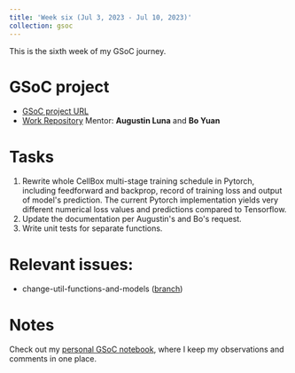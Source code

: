 ```yaml
---
title: 'Week six (Jul 3, 2023 - Jul 10, 2023)'
collection: gsoc
---
```


This is the sixth week of my GSoC journey.

GSoC project
=================
*  [GSoC project URL](https://summerofcode.withgoogle.com/programs/2023/projects/HKW6ydaI)
*  [Work Repository](https://github.com/users/cannin/projects/5)
Mentor: **Augustin Luna** and **Bo Yuan**

Tasks
=================
1. Rewrite whole CellBox multi-stage training schedule in Pytorch, including feedforward and backprop, record of training loss and output of model's prediction. The current Pytorch implementation yields very different numerical loss values and predictions compared to Tensorflow.
2. Update the documentation per Augustin's and Bo's request.
3. Write unit tests for separate functions. 

Relevant issues:
================
* change-util-functions-and-models ([branch](https://github.com/Mustardburger/CellBox/tree/change-util-functions-and-models))

Notes
=================
Check out my [personal GSoC notebook](https://docs.google.com/document/d/1fYkUNYuRcPHByWUYay6yUeTKtBuiwTGKJoztT0LajiA/edit?usp=sharing), where I keep my observations and comments in one place.
